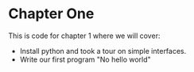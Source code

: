 # Chapter One

This is code for chapter 1 where we will cover:

* Install python and took a tour on simple interfaces.
* Write our first program "No hello world"
